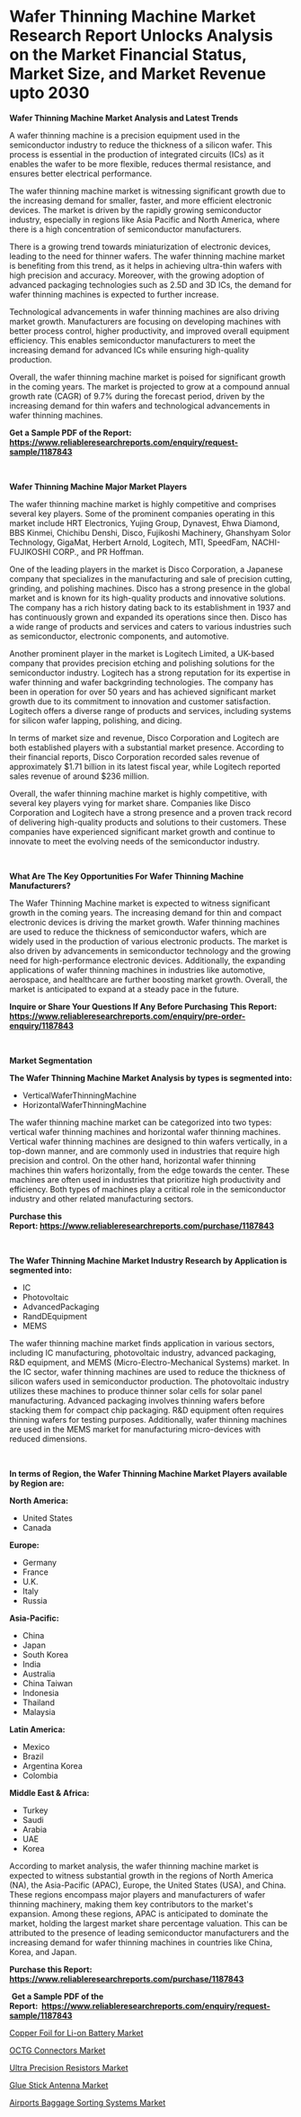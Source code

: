 <p><h1>Wafer Thinning Machine Market Research Report Unlocks Analysis on the Market Financial Status, Market Size, and Market Revenue upto 2030</h1></p><p><strong>Wafer Thinning Machine Market Analysis and Latest Trends</strong></p>
<p><p>A wafer thinning machine is a precision equipment used in the semiconductor industry to reduce the thickness of a silicon wafer. This process is essential in the production of integrated circuits (ICs) as it enables the wafer to be more flexible, reduces thermal resistance, and ensures better electrical performance.</p><p>The wafer thinning machine market is witnessing significant growth due to the increasing demand for smaller, faster, and more efficient electronic devices. The market is driven by the rapidly growing semiconductor industry, especially in regions like Asia Pacific and North America, where there is a high concentration of semiconductor manufacturers.</p><p>There is a growing trend towards miniaturization of electronic devices, leading to the need for thinner wafers. The wafer thinning machine market is benefiting from this trend, as it helps in achieving ultra-thin wafers with high precision and accuracy. Moreover, with the growing adoption of advanced packaging technologies such as 2.5D and 3D ICs, the demand for wafer thinning machines is expected to further increase.</p><p>Technological advancements in wafer thinning machines are also driving market growth. Manufacturers are focusing on developing machines with better process control, higher productivity, and improved overall equipment efficiency. This enables semiconductor manufacturers to meet the increasing demand for advanced ICs while ensuring high-quality production.</p><p>Overall, the wafer thinning machine market is poised for significant growth in the coming years. The market is projected to grow at a compound annual growth rate (CAGR) of 9.7% during the forecast period, driven by the increasing demand for thin wafers and technological advancements in wafer thinning machines.</p></p>
<p><strong>Get a Sample PDF of the Report:&nbsp; <a href="https://www.reliableresearchreports.com/enquiry/request-sample/1187843">https://www.reliableresearchreports.com/enquiry/request-sample/1187843</a></strong></p>
<p>&nbsp;</p>
<p><strong>Wafer Thinning Machine Major Market Players</strong></p>
<p><p>The wafer thinning machine market is highly competitive and comprises several key players. Some of the prominent companies operating in this market include HRT Electronics, Yujing Group, Dynavest, Ehwa Diamond, BBS Kinmei, Chichibu Denshi, Disco, Fujikoshi Machinery, Ghanshyam Solor Technology, GigaMat, Herbert Arnold, Logitech, MTI, SpeedFam, NACHI-FUJIKOSHI CORP., and PR Hoffman.</p><p>One of the leading players in the market is Disco Corporation, a Japanese company that specializes in the manufacturing and sale of precision cutting, grinding, and polishing machines. Disco has a strong presence in the global market and is known for its high-quality products and innovative solutions. The company has a rich history dating back to its establishment in 1937 and has continuously grown and expanded its operations since then. Disco has a wide range of products and services and caters to various industries such as semiconductor, electronic components, and automotive.</p><p>Another prominent player in the market is Logitech Limited, a UK-based company that provides precision etching and polishing solutions for the semiconductor industry. Logitech has a strong reputation for its expertise in wafer thinning and wafer backgrinding technologies. The company has been in operation for over 50 years and has achieved significant market growth due to its commitment to innovation and customer satisfaction. Logitech offers a diverse range of products and services, including systems for silicon wafer lapping, polishing, and dicing.</p><p>In terms of market size and revenue, Disco Corporation and Logitech are both established players with a substantial market presence. According to their financial reports, Disco Corporation recorded sales revenue of approximately $1.71 billion in its latest fiscal year, while Logitech reported sales revenue of around $236 million.</p><p>Overall, the wafer thinning machine market is highly competitive, with several key players vying for market share. Companies like Disco Corporation and Logitech have a strong presence and a proven track record of delivering high-quality products and solutions to their customers. These companies have experienced significant market growth and continue to innovate to meet the evolving needs of the semiconductor industry.</p></p>
<p>&nbsp;</p>
<p><strong>What Are The Key Opportunities For Wafer Thinning Machine Manufacturers?</strong></p>
<p><p>The Wafer Thinning Machine market is expected to witness significant growth in the coming years. The increasing demand for thin and compact electronic devices is driving the market growth. Wafer thinning machines are used to reduce the thickness of semiconductor wafers, which are widely used in the production of various electronic products. The market is also driven by advancements in semiconductor technology and the growing need for high-performance electronic devices. Additionally, the expanding applications of wafer thinning machines in industries like automotive, aerospace, and healthcare are further boosting market growth. Overall, the market is anticipated to expand at a steady pace in the future.</p></p>
<p><strong>Inquire or Share Your Questions If Any Before Purchasing This Report: <a href="https://www.reliableresearchreports.com/enquiry/pre-order-enquiry/1187843">https://www.reliableresearchreports.com/enquiry/pre-order-enquiry/1187843</a></strong></p>
<p>&nbsp;</p>
<p><strong>Market Segmentation</strong></p>
<p><strong>The Wafer Thinning Machine Market Analysis by types is segmented into:</strong></p>
<p><ul><li>VerticalWaferThinningMachine</li><li>HorizontalWaferThinningMachine</li></ul></p>
<p><p>The wafer thinning machine market can be categorized into two types: vertical wafer thinning machines and horizontal wafer thinning machines. Vertical wafer thinning machines are designed to thin wafers vertically, in a top-down manner, and are commonly used in industries that require high precision and control. On the other hand, horizontal wafer thinning machines thin wafers horizontally, from the edge towards the center. These machines are often used in industries that prioritize high productivity and efficiency. Both types of machines play a critical role in the semiconductor industry and other related manufacturing sectors.</p></p>
<p><strong>Purchase this Report:&nbsp;<a href="https://www.reliableresearchreports.com/purchase/1187843">https://www.reliableresearchreports.com/purchase/1187843</a></strong></p>
<p>&nbsp;</p>
<p><strong>The Wafer Thinning Machine Market Industry Research by Application is segmented into:</strong></p>
<p><ul><li>IC</li><li>Photovoltaic</li><li>AdvancedPackaging</li><li>RandDEquipment</li><li>MEMS</li></ul></p>
<p><p>The wafer thinning machine market finds application in various sectors, including IC manufacturing, photovoltaic industry, advanced packaging, R&D equipment, and MEMS (Micro-Electro-Mechanical Systems) market. In the IC sector, wafer thinning machines are used to reduce the thickness of silicon wafers used in semiconductor production. The photovoltaic industry utilizes these machines to produce thinner solar cells for solar panel manufacturing. Advanced packaging involves thinning wafers before stacking them for compact chip packaging. R&D equipment often requires thinning wafers for testing purposes. Additionally, wafer thinning machines are used in the MEMS market for manufacturing micro-devices with reduced dimensions.</p></p>
<p>&nbsp;</p>
<p><strong>In terms of Region, the Wafer Thinning Machine Market Players available by Region are:</strong></p>
<p>
    <p> <strong> North America: </strong>
        <ul>
            <li>United States</li>
            <li>Canada</li>
        </ul>
        </p> 
    <p> <strong> Europe: </strong>
        <ul>
            <li>Germany</li>
            <li>France</li>
            <li>U.K.</li>
            <li>Italy</li>
            <li>Russia</li>
        </ul>
        </p> 
    <p> <strong> Asia-Pacific: </strong>
        <ul>
            <li>China</li>
            <li>Japan</li>
            <li>South Korea</li>
            <li>India</li>
            <li>Australia</li>
            <li>China Taiwan</li>
            <li>Indonesia</li>
            <li>Thailand</li>
            <li>Malaysia</li>
        </ul>
        </p> 
    <p> <strong> Latin America: </strong>
        <ul>
            <li>Mexico</li>
            <li>Brazil</li>
            <li>Argentina Korea</li>
            <li>Colombia</li>
        </ul>
        </p> 
    <p> <strong> Middle East & Africa: </strong>
        <ul>
            <li>Turkey</li>
            <li>Saudi</li>
            <li>Arabia</li>
            <li>UAE</li>
            <li>Korea</li>
        </ul>
    </p>
    </p>
<p><p>According to market analysis, the wafer thinning machine market is expected to witness substantial growth in the regions of North America (NA), the Asia-Pacific (APAC), Europe, the United States (USA), and China. These regions encompass major players and manufacturers of wafer thinning machinery, making them key contributors to the market's expansion. Among these regions, APAC is anticipated to dominate the market, holding the largest market share percentage valuation. This can be attributed to the presence of leading semiconductor manufacturers and the increasing demand for wafer thinning machines in countries like China, Korea, and Japan.</p></p>
<p><strong>Purchase this Report: <a href="https://www.reliableresearchreports.com/purchase/1187843">https://www.reliableresearchreports.com/purchase/1187843</a></strong></p>
<p>&nbsp;<strong>Get a Sample PDF of the Report:&nbsp;&nbsp;<a href="https://www.reliableresearchreports.com/enquiry/request-sample/1187843">https://www.reliableresearchreports.com/enquiry/request-sample/1187843</a></strong></p>
<p><strong></strong></p>
<p><p><a href="https://medium.com/@prakrishnarp23/copper-foil-for-li-on-battery-market-share-evolution-and-market-growth-trends-2023-2030-2cf1493157fa">Copper Foil for Li-on Battery Market</a></p><p><a href="https://medium.com/@humanhydrohq/octg-connectors-market-report-reveals-the-latest-trends-and-growth-opportunities-of-this-market-5da185903d13">OCTG Connectors Market</a></p><p><a href="https://www.linkedin.com/pulse/ultra-precision-resistors-market-size-share-global-analysis-9gu6e/">Ultra Precision Resistors Market</a></p><p><a href="https://www.linkedin.com/pulse/glue-stick-antenna-market-research-report-provides-thorough-hmaoe/">Glue Stick Antenna Market</a></p><p><a href="https://github.com/deliacustodio40/Market-Research-Report-List-1/blob/main/airports-baggage-sorting-systems-market.md">Airports Baggage Sorting Systems Market</a></p></p>
